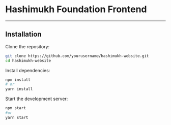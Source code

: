 # Hashimukh Foundation Frontend

---

## Installation

Clone the repository:

```bash
git clone https://github.com/yourusername/hashimukh-website.git
cd hashimukh-website
```

Install dependencies:

```bash
npm install
# or
yarn install
```

Start the development server:

```bash
npm start
#or
yarn start
```
